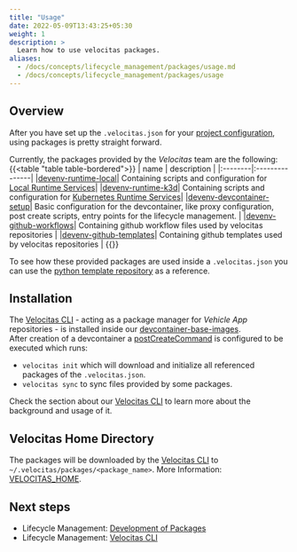 ```yaml
---
title: "Usage"
date: 2022-05-09T13:43:25+05:30
weight: 1
description: >
  Learn how to use velocitas packages.
aliases:
  - /docs/concepts/lifecycle_management/packages/usage.md
  - /docs/concepts/lifecycle_management/packages/usage
---
```


## Overview

After you have set up the `.velocitas.json` for your [project configuration](/docs/concepts/lifecycle_management/project-configuration.md), using packages is pretty straight forward.

Currently, the packages provided by the _Velocitas_ team are the following:
{{<table "table table-bordered">}}
| name | description |
|:--------|:---------------|
|[devenv-runtime-local](https://github.com/eclipse-velocitas/devenv-runtime-local)| Containing scripts and configuration for [Local Runtime Services](/docs/tutorials/vehicle-app-runtime/run_runtime_services_locally/)|
|[devenv-runtime-k3d](https://github.com/eclipse-velocitas/devenv-runtime-k3d)| Containing scripts and configuration for [Kubernetes Runtime Services](/docs/tutorials/vehicle-app-runtime/run_runtime_services_kubernetes/)|
|[devenv-devcontainer-setup](https://github.com/eclipse-velocitas/devenv-devcontainer-setup)| Basic configuration for the devcontainer, like proxy configuration, post create scripts, entry points for the lifecycle management. |
|[devenv-github-workflows](https://github.com/eclipse-velocitas/devenv-github-workflows)| Containing github workflow files used by velocitas repositories |
|[devenv-github-templates](https://github.com/eclipse-velocitas/devenv-github-templates)| Containing github templates used by velocitas repositories |
{{</table>}}
</br>

To see how these provided packages are used inside a `.velocitas.json` you can use the [python template repository](https://github.com/eclipse-velocitas/vehicle-app-python-template/blob/main/.velocitas.json) as a reference.

## Installation

The [Velocitas CLI](https://github.com/eclipse-velocitas/cli) - acting as a package manager for _Vehicle App_ repositories - is installed inside our [devcontainer-base-images](https://github.com/eclipse-velocitas/devcontainer-base-images).
</br>
After creation of a devcontainer a [postCreateCommand](https://github.com/eclipse-velocitas/vehicle-app-python-template/blob/main/.devcontainer/scripts/postCreateCommand.sh#L18) is configured to be executed which runs:

* `velocitas init` which will download and initialize all referenced packages of the `.velocitas.json`.
* `velocitas sync` to sync files provided by some packages.

Check the section about our [Velocitas CLI](/docs/concepts/lifecycle_management/velocitas-cli/) to learn more about the background and usage of it.

## Velocitas Home Directory

The packages will be downloaded by the [Velocitas CLI](/docs/concepts/lifecycle_management/velocitas-cli/) to `~/.velocitas/packages/<package_name>`. More Information: [VELOCITAS_HOME](https://github.com/eclipse-velocitas/cli/blob/main/README.md#changing-default-velocitas_home-directory).

## Next steps

* Lifecycle Management: [Development of Packages](/docs/concepts/lifecycle_management/packages/development/)
* Lifecycle Management: [Velocitas CLI](/docs/concepts/lifecycle_management/velocitas-cli/)
